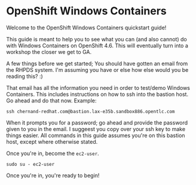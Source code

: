 # OpenShift Windows Containers

Welcome to the OpenShift Windows Containers quickstart guide!

This guide is meant to help you to see what you can (and also cannot) do with Windows Containers on OpenShift 4.6. This will eventually turn into a workshop the closer we get to GA.

A few things before we get started; You should have gotten an email from the RHPDS system. I'm assuming you have or else how else would you be reading this? :)

That email has all the information you need in order to test/demo Windows Containers. This includes instructions on how to ssh into the bastion host. Go ahead and do that now. Example:

```shell
ssh chernand-redhat.com@bastion.lax-e35b.sandbox886.opentlc.com
```

When it prompts you for a password; go ahead and provide the password given to you in the email. I suggeest you copy over your ssh key to make things easier. All commands in this guide assumes you're on this bastion host, except where otherwise stated.

Once you're in, become the `ec2-user`.

```shell
sudo su - ec2-user
```

Once you're in, you're ready to begin!
